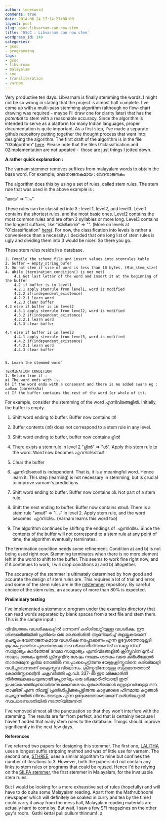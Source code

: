 ```yaml
---
author: lonesword
comments: true
date: 2014-06-24 17:14:27+00:00
layout: post
slug: gsoc-libvarnam-can-now-stem
title: 'GSoC : Libvarnam can now stem'
wordpress_id: 149
categories:
- gsoc
- programming
tags:
- gsoc
- libvarnam
- malayalam
- smc
- transliteration
- varnam
---
```


Very productive ten days. Libvarnam is finally stemming the words. I might not be so wrong in stating that the project is almost half complete. I've come up with a multi-pass stemming algorithm (although no flow-chart drawing was required - maybe I'll draw one for clarity later) that has the *potential* to stem with a reasonable accuracy. Since the algorithm is intended to serve as a platform for many Indian languages, proper documentation is quite important. As a first step, I've made a separate github repository putting together the thought process that went into designing the algorithm. The first draft of the algorithm is in the file "03algorithm" [here](https://github.com/lonesword/mlstemmer). Please note that the files 01classification and 02implementation are not updated -  those are just things I jotted down.

**A rather quick explanation :**

The varnam stemmer removes suffixes from malayalam words to obtain the base word. For example,
വേദനാജനകമായ : വേദനാജനകം

The algorithm does this by using a set of rules, called stem rules. The stem rule that was used in the above example is :

"മായ" => "ം"

These rules can be classified into 3 : level 1, level2, and level3. Level1 contains the shortest rules, and the most basic ones. Level2 contains the most common rules and are often 2 syllables or more long. Level3 contains the longest suffixes, like "യിരിക്കുന്നു" => "". (More on levels at "01classification" [here](https://github.com/lonesword/mlstemmer)). For now, the classification into levels is rather a convenience than a necessity. I decided that one long list of stem rules is ugly and dividing them into 3 would be nicer. So there you go.

These stem rules reside in a database.


	1. Compile the scheme file and insert values into stemrules table
	2. buffer = empty_string_bufer
	3. Do not stem if size of word is less than 10 bytes. (Min_stem_size)
	4. While (termination_condition() is not met)
		4.1 Get last letter of the word and insert it at the beginning of the buffer
		4.2 if buffer is in level1
		4.2.1 apply stemrule from level1, word is modified
		4.2.2 if(independent_existence)
		4.2.2.1 learn word
		4.2.3 clear buffer
	4.3 else if buffer is in level2
		4.3.1 apply stemrule from level2, word is modified
		4.3.2 if(independent_existence)
		4.3.2.1 learn word
		4.3.3 clear buffer

	4.4 else if buffer is in level3
		4.4.1 apply stemrule from level3, word is modified
		4.4.2 if(independent_existence)
		4.4.2.1 learn word
		4.4.3 clear buffer


	5. Learn the stemmed word`

	TERMINATION CONDITION
	1. Return true if :
	a) The word ends with ം.
	b) If the word ends with a consonant and there is no added swara eg : പരീക്ഷ (pareeksha)
	c) If the buffer contains the rest of the word (or whole of it).


For example, consider the stemming of the word എന്നിവിടങ്ങളിൽ. Initially, the buffer is empty.

1. Shift word ending to buffer. Buffer now contains ൽ

2. Buffer contents (ൽ) does not correspond to a stem rule in any level.

3. Shift word ending to buffer, buffer now contains ളിൽ

4. There exists a stem rule in level 2 "ളിൽ" => "ൾ". Apply this stem rule to the word. Word now becomes എന്നിവിടങ്ങൾ

5. Clear the buffer

6. എന്നിവിടങ്ങൾ is independent. That is, it is a meaningful word. Hence learn it. This step (learning) is not necessary in stemming, but is crucial to improve varnam's predictions.

7. Shift word ending to buffer. Buffer now contains ൾ. Not part of a stem rule.

8. Shift the next ending to buffer. Buffer now contains ങ്ങൾ. There is a stem rule "ങ്ങൾ" => "ം" in level 2. Apply stem rule, and the word becomes  എന്നിവിടം. (Varnam learns this word too)

9. The algorithm continues by shifting the endings of  എന്നിവിടം. Since the contents of the buffer will not correspond to a stem rule at any point of time, the algorithm eventually terminates.



The termination condition needs some refinement. Condition a) and b) is not being used right now. Stemming terminates when there is no more element left in the word to shift to the buffer. This seems to work fine right now, and if it continues to work, I will drop conditions a) and b) altogether.

The accuracy of the stemmer is ultimately determined by how good and accurate the design of stem rules are. This requires a lot of trial and error, and some of the stem rules are in the [mlstemmer](https://github.com/lonesword/mlstemmer) repository. By careful choice of the stem rules, an accuracy of more than 80% is expected.



**Preliminary testing**

I've implemented a stemmer.c program under the examples directory that can read words separated by blank spaces from a text file and stem them. This is the sample input :

വിവിധതരം വധശിക്ഷകളിൽ ഒന്നാണ് കുരിശിലേറ്റിയുള്ള വധശിക്ഷ. ഈ ശിക്ഷാരീതിയിൽ പ്രതിയെ ഒരു മരക്കുരിശിൽ ആണിയടിച്ച് തളയ്ക്കുകയാണ് ചെയ്യുക വേദനാജനകമായ വധശിക്ഷ നടപ്പാക്കണം എന്ന ഉദ്ദേശത്തോടുകൂടി രൂപപ്പെടുത്തിയ പുരാതനമായ ഒരു ശിക്ഷാരീതിയാണിത് സെല്യൂസിഡ് സാമ്രാജ്യം കാർത്തേജ് റോമാ സാമ്രാജ്യം എന്നിവിടങ്ങളിൽ ക്രിസ്തുവിന് മുൻപ് നാലാം ശതകം മുതൽ ക്രിസ്തുവിനു ശേഷം നാലാം ശതകം വരെ കുരിശിലേറ്റൽ താരതമ്യേന കൂടിയ തോതിൽ നടപ്പാക്കപ്പെട്ടിരുന്നു യേശുക്രിസ്തുവിനെ കുരിശിലേറ്റി വധിച്ചുവെന്നാണ് ക്രൈസ്തവ വിശ്വാസം. ക്രിസ്തുവിനോടുള്ള ബഹുമാനത്താൽ കോൺസ്റ്റന്റൈൻ ചക്രവർത്തി എ.ഡി. 337-ൽ ഈ ശിക്ഷാരീതി നിർത്തലാക്കുകയുണ്ടായി ജപ്പാനിലും ഒരു ശിക്ഷാരീതിയായി ഇത് ഉപയോഗത്തിലുണ്ടായിരുന്നു മരണശേഷം മൃതശരീരങ്ങൾ മറ്റുള്ളവർക്കുള്ള ഒരു താക്കീത് എന്ന നിലയ്ക്ക് പ്രദർശിപ്പിക്കപ്പെട്ടിരുന്നു കാഴ്ചക്കാരെ ഹീനമായ കുറ്റങ്ങൾ ചെയ്യുന്നതിൽ നിന്നും തടയുക എന്ന ഉദ്ദേശത്തോടെയാണ് കുരിശിലേറ്റൽ സാധാരണഗതിയിൽ നടത്തിയിരുന്നത്

I've removed almost all the punctuation so that they won't interfere with the stemming. The results are far from perfect, and that is certainly because I haven't added that many stem rules to the database. Things should improve significantly in the next few days.


**References**

I've referred two papers for designing this stemmer. The first one, [LALITHA](http://ieeexplore.ieee.org/xpl/articleDetails.jsp?tp=&arnumber=6731658&queryText%3Dmalayalam+stemmer) uses a longest suffix stripping method and was of little use for varnam. The second one, [STHREE](http://ieeexplore.ieee.org/xpl/articleDetails.jsp?tp=&arnumber=6731640&queryText%3Dmalayalam+stemmer), uses a similar algorithm to mine but confines the number of iterations to 3. However, both the papers did not contain any links to stem rules or programs that could be reused. Hence I'd be relying on the [SILPA stemmer](https://github.com/diadara/silpa-stemmer), the first stemmer in Malayalam, for the invaluable stem rules.

But I would be looking for a more exhaustive set of rules (hopefully) and will have to do quite some Malayalam reading. Apart from the Mathrubhoomi newspaper which will definitely be soaked in curry and tea by the time I could carry it away from the mess hall, Malayalam reading materials are actually hard to come by. But wait, I saw a few SFI magazines on the other guy's room.  Gathi kettal puli pullum thinnum! :p
